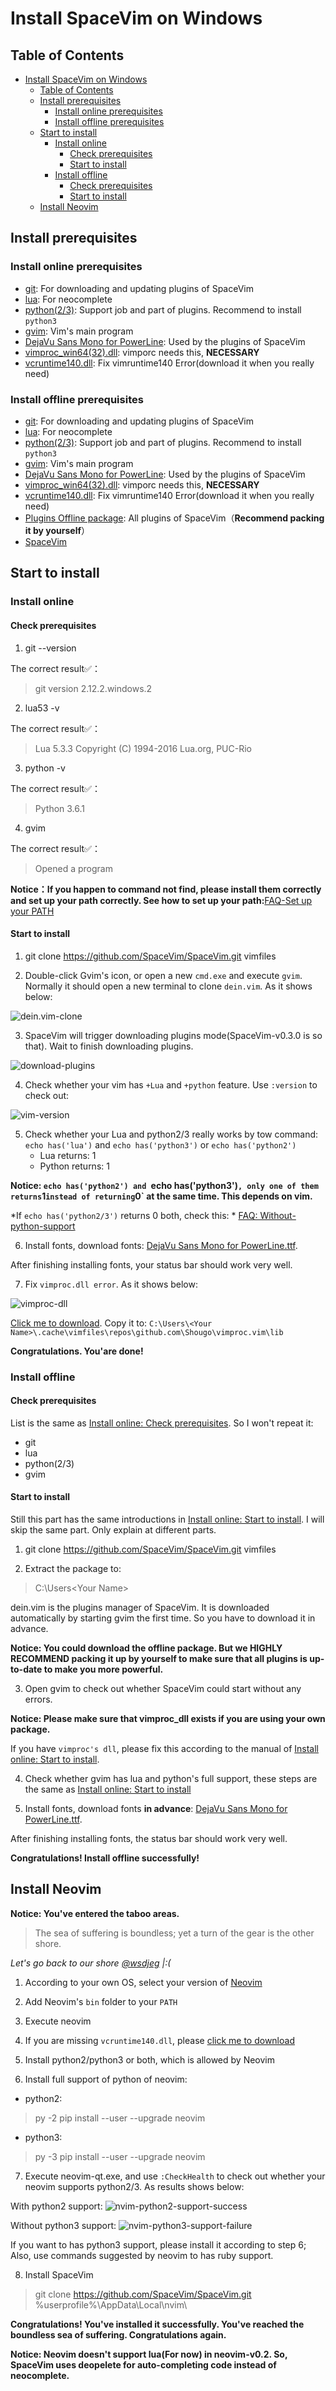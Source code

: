# Install SpaceVim on Windows

## Table of Contents

   * [Install SpaceVim on Windows](#install-spacevim-on-windows)
      * [Table of Contents](#table-of-contents)
      * [Install prerequisites](#install-prerequisites)
         * [Install online prerequisites](#install-online-prerequisites)
         * [Install offline prerequisites](#install-offline-prerequisites)
      * [Start to install](#start-to-install)
         * [Install online](#install-online)
            * [Check prerequisites](#check-prerequisites)
            * [Start to install](#start-to-install-1)
         * [Install offline](#install-offline)
            * [Check prerequisites](#check-prerequisites-1)
            * [Start to install](#start-to-install-2)
      * [Install Neovim](#install-neovim)

## Install prerequisites

### Install online prerequisites

* [git][]: For downloading and updating plugins of SpaceVim
* [lua][]: For neocomplete
* [python(2/3)][]: Support job and part of plugins. Recommend to install `python3`
* [gvim][]: Vim's main program
* [DejaVu Sans Mono for PowerLine][font-download]: Used by the plugins of SpaceVim
* [vimproc_win64(32).dll][]: vimporc needs this, **NECESSARY**
* [vcruntime140.dll][]: Fix vimruntime140 Error(download it when you really need)

### Install offline prerequisites

* [git][]: For downloading and updating plugins of SpaceVim
* [lua][]: For neocomplete
* [python(2/3)][]: Support job and part of plugins. Recommend to install `python3`
* [gvim][]: Vim's main program
* [DejaVu Sans Mono for PowerLine][font-download]: Used by the plugins of SpaceVim
* [vimproc_win64(32).dll][]: vimporc needs this, **NECESSARY**
* [vcruntime140.dll][]: Fix vimruntime140 Error(download it when you really need)
* [Plugins Offline package][plugins-zip]: All plugins of SpaceVim（**Recommend packing it by yourself**）
* [SpaceVim][SpaceVim-download]

## Start to install

### Install online

#### Check prerequisites

1. git --version

The correct result✅：
> git version 2.12.2.windows.2

2. lua53 -v

The correct result✅：
> Lua 5.3.3 Copyright (C) 1994-2016 Lua.org, PUC-Rio

3. python -v

The correct result✅：
> Python 3.6.1

4. gvim

The correct result✅：
> Opened a program

**Notice：If you happen to command not find, please install them correctly and set up your path correctly. 
See how to set up your path:**[FAQ-Set up your PATH][set-up-your-path]

#### Start to install

1. git clone https://github.com/SpaceVim/SpaceVim.git vimfiles

2. Double-click Gvim's icon, or open a new `cmd.exe` and execute `gvim`. Normally it should open a new terminal to clone `dein.vim`. As it shows below:

![dein.vim-clone][clone-dein.vim]

3. SpaceVim will trigger downloading plugins mode(SpaceVim-v0.3.0 is so that). Wait to finish downloading plugins.

![download-plugins][download-plugin]

4. Check whether your vim has `+Lua` and `+python` feature. Use `:version` to check out:

![vim-version][vim-version-check]

5. Check whether your Lua and python2/3 really works by tow command: `echo has('lua')` and `echo has('python3')` or `echo has('python2')`
    * Lua returns: 1
    * Python returns: 1

**Notice: `echo has('python2') and `echo has('python3')` , only one of them returns `1` instead of returning `0` at the same time. This depends on vim.**

*If `echo has('python2/3')` returns 0 both, check this: * [FAQ: Without-python-support][without-python-support]

6. Install fonts, download fonts: [DejaVu Sans Mono for PowerLine.ttf][font-download]. 

After finishing installing fonts, your status bar should work very well.

7. Fix `vimproc.dll error`. As it shows below:

![vimproc-dll][vimproc_dll-error]

[Click me to download][vimproc_win64(32).dll]. Copy it to: `C:\Users\<Your Name>\.cache\vimfiles\repos\github.com\Shougo\vimproc.vim\lib`


**Congratulations. You'are done!**

### Install offline

#### Check prerequisites

List is the same as [Install online: Check prerequisites](#check-prerequisites). So I won't repeat it:

* git
* lua
* python(2/3)
* gvim

#### Start to install

Still this part has the same introductions in [Install online: Start to install](#start-to-install-1). I will skip the same part. Only explain at different parts.

1. git clone https://github.com/SpaceVim/SpaceVim.git vimfiles

2. Extract the package to:

> C:\Users\<Your Name>

dein.vim is the plugins manager of SpaceVim. It is downloaded automatically by starting gvim the first time. So you have to download it in advance.

**Notice: You could download the offline package. But we HIGHLY RECOMMEND packing it up by yourself to make sure that all plugins is up-to-date to make you more powerful.**

3. Open gvim to check out whether SpaceVim could start without any errors.

**Notice: Please make sure that vimproc_dll exists if you are using your own package.**

If you have `vimproc's dll`, please fix this according to the manual of [Install online: Start to install](#start-to-install-1).

4. Check whether gvim has lua and python's full support, these steps are the same as [Install online: Start to install](#start-to-install-1)

5. Install fonts, download fonts **in advance**: [DejaVu Sans Mono for PowerLine.ttf][font-download]. 

After finishing installing fonts, the status bar should work very well.

**Congratulations! Install offline successfully!**

## Install Neovim

**Notice: You've entered the taboo areas.**

> The sea of suffering is boundless; yet a turn of the gear is the other shore.

*Let's go back to our shore [@wsdjeg][wsdjeg] |:(*

1. According to your own OS, select your version of [Neovim][Neovim-download]

2. Add Neovim's `bin` folder to your `PATH`

3. Execute neovim

4. If you are missing `vcruntime140.dll`, please [click me to download][vcruntime140.dll]

5. Install python2/python3 or both, which is allowed by Neovim

6. Install full support of python of neovim:

* python2: 
> py -2 pip install --user --upgrade neovim

* python3:
> py -3 pip install --user --upgrade neovim

7. Execute neovim-qt.exe, and use `:CheckHealth` to check out whether your neovim supports python2/3. As results shows below:

With python2 support:
![nvim-python2-support-success][]

Without python3 support:
![nvim-python3-support-failure][]

If you want to has python3 support, please install it according to step 6; Also, use commands suggested by neovim to has ruby support.

8. Install SpaceVim

> git clone https://github.com/SpaceVim/SpaceVim.git %userprofile%\AppData\Local\nvim\


**Congratulations! You've installed it successfully. You've reached the boundless sea of suffering. Congratulations again.**

**Notice: Neovim doesn't support lua(For now) in neovim-v0.2. So, SpaceVim uses deopelete for auto-completing code instead of neocomplete.**

[git]: https://git-scm.com/download
[lua]: http://luabinaries.sourceforge.net/download.html
[python(2/3)]: https://www.python.org/downloads
[gvim]: https://github.com/vim/vim-win32-installer/releases
[vimproc_win64(32).dll]: https://github.com/Shougo/vimproc.vim/releases
[vcruntime140.dll]: https://www.dllme.com/dll/download/29939/vcruntime140.dll
[font-download]: https://github.com/wsdjeg/DotFiles/blob/master/fonts/DejaVu%20Sans%20Mono%20for%20Powerline.ttf
[Neovim-download]: https://github.com/neovim/neovim/wiki/Installing-Neovim#windows
[nvim-python2-support-success]: https://gist.github.com/Gabirel/b71a01cce86df216abd4fd0968864942/raw/5aff57c9397cd26dba23dd0d81b94fa9cf061b56/nvim-python2-support-success.PNG
[nvim-python3-support-failure]: https://gist.github.com/Gabirel/b71a01cce86df216abd4fd0968864942/raw/5aff57c9397cd26dba23dd0d81b94fa9cf061b56/nvim-python3-support-failure.PNG
[plugins-zip]: https://github.com/Gabirel/Hack-SpaceVim/releases
[SpaceVim-download]: https://github.com/SpaceVim/SpaceVim.git
[path-config]: https://gist.githubusercontent.com/Gabirel/b71a01cce86df216abd4fd0968864942/raw/08946a3643606420776fcc3fc4d43da6444806cc/path-config.PNG
[clone-dein.vim]: https://gist.githubusercontent.com/Gabirel/b71a01cce86df216abd4fd0968864942/raw/2ac0304f46db1c6470f8f4982296d08875de2894/clone-dein.vim.PNG
[download-plugin]: https://gist.github.com/Gabirel/b71a01cce86df216abd4fd0968864942/raw/a6de44e130d2c5ec1dec28601b8d952c8231f0a0/download-plugins.PNG
[vim-version-check]: https://gist.github.com/Gabirel/b71a01cce86df216abd4fd0968864942/raw/1711e0d2ca9e22d8e3b4942498b0a77f9b25dd2c/vim-version-check.PNG
[vimproc_dll-error]: https://gist.github.com/Gabirel/b71a01cce86df216abd4fd0968864942/raw/e7f27e84947f13bc9c91812881e47f2961162fc2/vimproc-dll-error.PNG
[spacevim-issue-tracker]: https://github.com/spacevim/spacevim/issues
[wsdjeg]: https://github.com/wsdjeg
[set-up-your-path]: ../FAQ.md#set-up-your-path
[without-python-support]: ../FAQ.md#without-python-support
